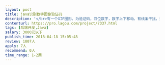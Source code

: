 ```yaml
---                
layout: post       
title: java识别数字图像验证码           
description: '</br>有一个GIF图形，为验证码，四位数字，数字上下移动，有线条干扰，要求给出一段java函数，输入图形，输出四位数字验证码。性能不能太低，在windows下运行</br>'     
contenturl: https://pro.lagou.com/project/7337.html      
tags: [后端开发,Java]            
salary: 3000元以下          
publish_time: 2018-04-18 15:05:48         
review: 1807人                   
apply: 7人                   
recommend: 0人                   
time_range: 1-2周              
---                 
```

